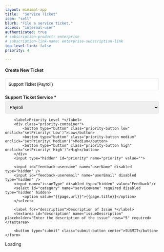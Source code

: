```yaml
---
layout: minimal-app
title:  "Service Ticket"
icon: "sell"
blurb: "File a service ticket."
access: "internal-user"
authenticated: true
# subscription-product: enterprise
# subscription-link-name: enterprise-subscription-link
top-level-link: false
priority: 4

---
```

      
<style>

  .containerx {
      width: 100%;
      max-width: 600px;
      margin: 0 auto;
      padding: 20px;
      box-shadow: 0 0 10px rgba(0, 0, 0, 0.1);
      border-radius: 8px;
      font-size: 16px;
  }
  .h1x {
      font-size: 24px;
      color: #333;
      text-align: center;
  }
  label {
      display: block;
      margin: 15px 0 5px;
      font-weight: bold;
  }
  input[type="text"], select, textarea {
      width: 100%;
      padding: 10px;
      border: 1px solid #ddd;
      border-radius: 4px;
      font-size: 14px;
      box-sizing: border-box;
  }
  .priority-container {
      display: flex;
      gap: 10px;
  }
  .priority-button {
      padding: 8px 16px;
      border: 1px solid transparent;
      border-radius: 4px;
      cursor: pointer;
      font-size: 14px;
      font-weight: bold;
  }
  .low {
      background-color: #e6ffe6;
      color: #0b800b;
      border: 1px solid #0b800b;
  }
  .medium {
      background-color: #fff5e6;
      color: #e69500;
      border: 1px solid #e69500;
  }
  .high {
      background-color: #ffcccc;
      color: #ff0000;
      border: 1px solid #ff0000;
  }
  .priority-button.active {
      outline: 2px solid #333;
  }
   .center {
  display: flex;
  align-items: center;
  justify-content: center;
}
  .submit-button {
       background-color: #F8921D;
  /* Replace with your primary color */
  color: white;
  border: none;
  border-radius: 25px;
  padding: 10px 20px;
  cursor: pointer;
  margin-bottom: 20px;
  width:30%;
  align-self: center;
  }
  .hidden {
    display: none;
  }
</style>

<div>
<div id="form-container" class="container">
    <h4>Create New Ticket</h4>
    <form id="ticketForm" 
    action="https://jira.milesahead.today/api/jira/issue"
    method="POST"
    class="column"
    >
        <input type="text" id="title" value="Support Ticket (Payroll)" name="summary" placeholder="Enter a brief title for the issue (e.g., Payroll processing error, Login failure)" required type="hidden">
        <label for="serviceName">Support Ticket Service *</label>
        <select id="service-name" name="serviceName" required type="select" onchange="setServiceName()">
            <option value="payroll">Payroll</option>
            <option value="time-attendance">Time and Attendance</option>
            <option value="hr">Human Resources (HR)</option>
            <option value="workforce-management">Workforce Management</option>
            <option value="technical-support-troubleshooting">Technical Support and Troubleshooting</option>
            <option value="system-customization-configuration">System Customization or Configuration</option>
            <option value="compliance-tax-services">Compliance and Tax Services</option>
        </select>

        <label>Priority Level *</label>
        <div class="priority-container">
            <button type="button" class="priority-button low" onclick="setPriority('Low')">Low</button>
            <button type="button" class="priority-button medium" onclick="setPriority('Medium')">Medium</button>
            <button type="button" class="priority-button high" onclick="setPriority('High')">High</button>
        </div>
        <input type="hidden" id="priority" name="priority" value="">

        <input id="feedback-username" name="userName" disabled type="hidden" />
        <input id="feedback-useremail" name="userEmail" disabled type="hidden" />
        <input name="issueType" disabled type="hidden" value="Feedback"/>
        <select id="category" name="serviceName" required disabled type="hidden" hidden>
            <option value="{{page.url}}">{{page.title}}</option>
        </select>

        <label for="description">Description of Issue *</label>
        <textarea id="description" name="issueDescription" placeholder="Enter the description of the issue" rows="5" required></textarea>

        <button type="submit" class="submit-button center">SUBMIT</button>
    </form>
</div>
    <span id="feedback-loading">Loading</span>
</div>

<script>
    function setPriority(priority) {
        document.getElementById('priority').value = priority;
        document.querySelectorAll('.priority-button').forEach(button => {
            button.classList.remove('active');
        });
        document.querySelector(`.${priority.toLowerCase()}`).classList.add('active');
    }

    function setServiceName() {
        const serviceNameValue = document.getElementById('service-name').value
        document.getElementById('title').value = `Support Ticket (${serviceNameValue})`
    }

    document.getElementById('ticketForm').addEventListener('submit', function(event) {
        event.preventDefault(); // prevent default form submission
    const user =  JSON.parse(sessionStorage.getItem('user'));

        // Gather form data from form fields
        const formData = {
            summary: document.getElementById('title').value,
            serviceName: document.getElementById('category').value,
            userName: user.name,
            userEmail: user.email,
            issueDescription: document.getElementById('description').value,
            priority: document.getElementById('priority').value,
            issueType: "Task",
            rating: 0 
        };

        // Send the JSON data to the API endpoint
        fetch(this.action, {
            method: "POST",
            headers: {
                "Content-Type": "application/json"
            },
            body: JSON.stringify(formData)
        }).then(response => response.json())
        .then(data => {
            alert("Ticket created successfully!");
        }).catch(error => {
            console.error("Error:", error);
            alert("There was an error creating the ticket.");
        });
    });
</script>

<script>

// Function to check if userdata is loaded
let checkInterval;
function checkAndLoadUserData() {
    if (typeof userdata !== 'undefined' && userdata.email) {
        // set for user value to form
        document.getElementById("feedback-loading").classList.add("hidden")
        document.getElementById("form-container").classList.remove("hidden")

        document.getElementById("feedback-username").value = userdata.nickname || userdata.name
        document.getElementById("feedback-useremail").value = userdata.email

        clearInterval(checkInterval);
    }
}

// Wait for the page to fully load
window.addEventListener('load', () => {
// Start checking every 500ms if userdata is loaded
checkInterval = setInterval(checkAndLoadUserData, 500);
});
</script>



